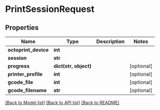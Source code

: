 # PrintSessionRequest

## Properties
Name | Type | Description | Notes
------------ | ------------- | ------------- | -------------
**octoprint_device** | **int** |  | 
**session** | **str** |  | 
**progress** | **dict(str, object)** |  | [optional] 
**printer_profile** | **int** |  | [optional] 
**gcode_file** | **int** |  | [optional] 
**gcode_filename** | **str** |  | [optional] 

[[Back to Model list]](../README.md#documentation-for-models) [[Back to API list]](../README.md#documentation-for-api-endpoints) [[Back to README]](../README.md)


